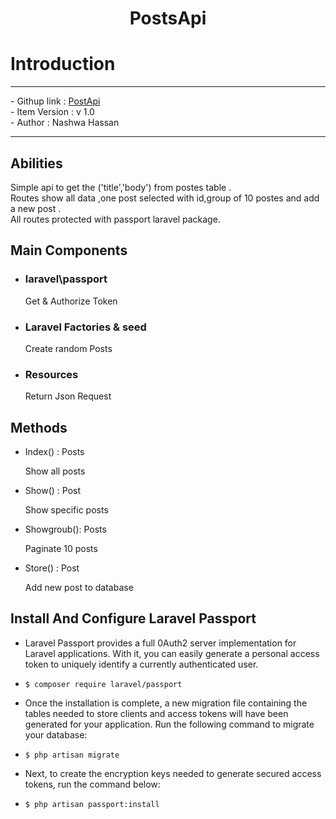 
# <p align="center"> PostsApi </p>

# Introduction
<hr>
    - Githup link : <a href="https://github.com/shassa/PostsApi">PostApi</a> <br>
    - Item Version : v 1.0 <br>
    - Author : Nashwa Hassan <br>
   
<hr>

## Abilities
<p>Simple api to get the ('title','body') from postes table .<br>Routes show all data ,one post selected with id,group of 10 postes and add a new post .<br> All routes protected with passport laravel package.</p>

## Main Components
 - ### laravel\passport
     Get & Authorize Token
 - ### Laravel Factories & seed
    Create random Posts
 - ### Resources
    Return Json Request   
    
## Methods 
- Index() : Posts
  <p> Show all posts </p>
- Show() : Post
  <p> Show specific posts </p> 
- Showgroub(): Posts  
   <p> Paginate 10 posts </p>
- Store() : Post
   <p> Add new post to database </p>


## Install And Configure Laravel Passport
- Laravel Passport provides a full 0Auth2 server implementation for Laravel applications. With it, you can easily generate a personal access token to uniquely identify a currently authenticated user.

- ``` $ composer require laravel/passport ```

- Once the installation is complete, a new migration file containing the tables needed to store clients and access tokens will have been generated for your application. Run the following command to migrate your database:

- ``` $ php artisan migrate ```
- Next, to create the encryption keys needed to generate secured access tokens, run the command below:

- ``` $ php artisan passport:install ```

